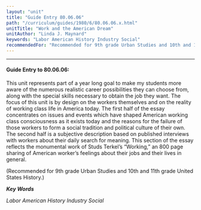 ```yaml
---
layout: "unit"
title: "Guide Entry 80.06.06"
path: "/curriculum/guides/1980/6/80.06.06.x.html"
unitTitle: "Work and the American Dream"
unitAuthor: "Linda J. Maynard"
keywords: "Labor American History Industry Social"
recommendedFor: "Recommended for 9th grade Urban Studies and 10th and 11th grade United States History."
---
```

<body>
<hr/>
 <h4>
  Guide Entry to 80.06.06:
 </h4>
 This unit represents part of a year long goal to make my students more aware of the numerous realistic career possibilities they can choose from, along with the special skills necessary to obtain the job they want.  The focus of this unit is by design on the workers themselves and on the reality of working class life in America today.  The first half of the essay concentrates on issues and events which have shaped American working class consciousness as it exists today and the reasons for the failure of those workers to form a social tradition and political culture of their own.  The second half is a subjective description based on published interviews with workers about their daily search for meaning.  This section of the essay reflects the monumental work of Studs Terkel’s “Working,” an 800 page sharing of American worker’s feelings about their jobs and their lives in general.
 <p>
  (Recommended for 9th grade Urban Studies and 10th and 11th grade United States History.)
 </p>
<p>
  <b>
   <i>
    Key Words
   </i>
  </b>
  <br/>
 </p>
 <p>
  <i>
   Labor American History Industry Social
  </i>
 </p>

</body>